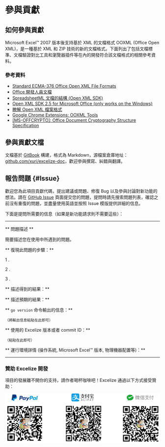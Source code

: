 # 參與貢獻

## 如何參與貢獻

Microsoft Excel&trade; 2007 版本後支持基於 XML 的文檔格式 OOXML (Office Open XML)，是一種基於 XML 和 ZIP 技術的新的文檔格式。下面列出了包括文檔標準、文檔驗證對比工具和瀏覽器插件等在內的開發符合該文檔格式的相關參考資料。

### 參考資料

* [Standard ECMA-376 Office Open XML File Formats](http://www.ecma-international.org/publications/standards/Ecma-376.htm)
* [Office 開發人員文檔](https://developer.microsoft.com/zh-cn/office/docs)
* [SpreadsheetML 文檔的結構 (Open XML SDK)](https://docs.microsoft.com/zh-cn/office/open-xml/structure-of-a-spreadsheetml-document)
* [Open XML SDK 2.5 for Microsoft Office (only works on the Windows)](https://www.microsoft.com/en-us/download/details.aspx?id=30425)
* [瞭解 Open XML 檔案格式](https://docs.microsoft.com/zh-cn/office/open-xml/understanding-the-open-xml-file-formats)
* [Google Chrome Extensions: OOXML Tools](https://chrome.google.com/webstore/detail/ooxml-tools/bjmmjfdegplhkefakjkccocjanekbapn)
* [[MS-OFFCRYPTO]: Office Document Cryptography Structure Specification](https://docs.microsoft.com/zh-cn/openspecs/office_file_formats/ms-offcrypto/3c34d72a-1a61-4b52-a893-196f9157f083)

## 參與貢獻文檔

文檔基於 [GitBook](https://github.com/GitbookIO/gitbook) 構建，格式為 Markdown，源檔案倉庫地址：[github.com/xuri/excelize-doc](https://github.com/xuri/excelize-doc)，歡迎參與撰寫、糾錯與翻譯。

## 報告問題 {#Issue}

歡迎您為此項目貢獻代碼，提出建議或問題、修復 Bug 以及參與討論對新功能的想法。請在 [GitHub Issue](https://github.com/360EntSecGroup-Skylar/excelize/issues) 頁面提交您的問題，提問時請先搜索問題列表，確認之前沒有重復的問題，並盡量使用英語並按照 Issue 模版提供詳細的信息。

下面是提問所需要的信息（如果是新功能請求則不需要這些）：

---

** 問題描述 **

簡要描述您在使用中所遇到的問題。

** 復現此問題的步驟：**

1 .

2 .

3 .

** 描述得到的結果：**

** 描述預期的結果：**

** `go version` 命令輸出的信息：**

```text
（將輸出信息粘貼在此即可）
```

** 使用的 Excelize 版本或者 commit ID：**

```text
（粘貼在此即可）
```

** 運行環境詳情 (操作系統, Microsoft Excel&trade; 版本, 物理機器配置等)：**

---

### 贊助 Excelize 開發

項目的發展離不開你的支持，請作者喝杯咖啡吧！Excelize 通過以下方式接受贊助：

<a href="https://www.paypal.com/paypalme/xuri" title="贊助 Excelize 開發" target="_blank"><img width="710" src="./images/donate@2x.png" alt="贊助 Excelize 開發"></a>
